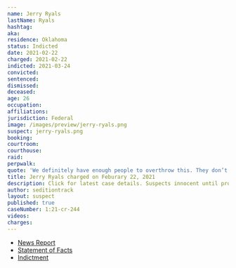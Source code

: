 ```yaml
---
name: Jerry Ryals
lastName: Ryals
hashtag:
aka:
residence: Oklahoma
status: Indicted
date: 2021-02-22
charged: 2021-02-22
indicted: 2021-03-24
convicted: 
sentenced: 
dismissed: 
deceased:
age: 26
occupation:
affiliations:
jurisdiction: Federal
image: /images/preview/jerry-ryals.png
suspect: jerry-ryals.png
booking:
courtroom:
courthouse:
raid:
perpwalk:
quote: 'We definitely have enough people to overthrow this. They don’t stand a chance. We got the doors open. We’re working our way in slowly but surely.'
title: Jerry Ryals charged on Feburary 22, 2021
description: Click for latest case details. Suspects innocent until proven guilty.
author: seditiontrack
layout: suspect
published: true
caseNumber: 1:21-cr-244
videos:
charges:
---
```

- [News Report](https://kfor.com/news/2-more-oklahomans-charged-in-u-s-capitol-insurrection/)
- [Statement of Facts](https://www.justice.gov/usao-dc/case-multi-defendant/file/1378856/download)
- [Indictment](https://www.justice.gov/usao-dc/case-multi-defendant/file/1381756/download)
